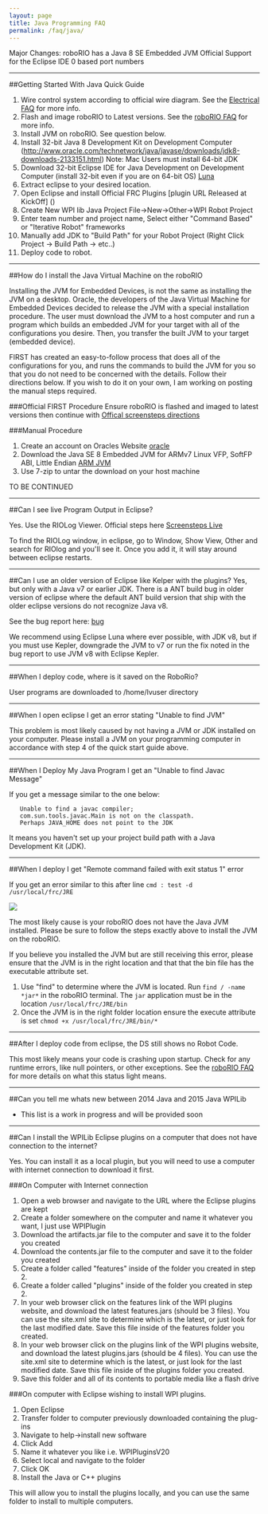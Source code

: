 ```yaml
---
layout: page
title: Java Programming FAQ
permalink: /faq/java/
---
```



Major Changes:
roboRIO has a Java 8 SE Embedded JVM
Official Support for the Eclipse IDE
0 based port numbers

---

##Getting Started With Java Quick Guide

1. Wire control system according to official wire diagram. See the [Electrical FAQ](/RoboRio/faq/electrical/) for more info.
2. Flash and image roboRIO to Latest versions. See the [roboRIO FAQ](/RoboRio/faq/roborio/) for more info.
3. Install JVM on roboRIO. See question below.
4. Install 32-bit Java 8 Development Kit on Development Computer (http://www.oracle.com/technetwork/java/javase/downloads/jdk8-downloads-2133151.html) 
Note: Mac Users must install 64-bit JDK 
5. Download 32-bit Eclipse IDE for Java Development on Development Computer (install 32-bit even if you are on 64-bit OS)  [Luna](https://www.eclipse.org/downloads/packages/eclipse-ide-java-developers/lunasr1)
6. Extract eclipse to your desired location.
7. Open Eclipse and install Official FRC Plugins [plugin URL Released at KickOff] ()
8. Create New WPI lib Java Project File->New->Other->WPI Robot Project
9. Enter team number and project name, Select either "Command Based" or "Iterative Robot" frameworks
10. Manually add JDK to "Build Path" for your Robot Project (Right Click Project -> Build Path -> etc..)
11. Deploy code to robot.

---

##How do I install the Java Virtual Machine on the roboRIO

Installing the JVM for Embedded Devices, is not the same as installing the JVM on a desktop. Oracle, the developers of the Java Virtual Machine for Embedded Devices decided to release the JVM with a special installation procedure. The user must download the JVM to a host computer and run a program which builds an embedded JVM for your target with all of the configurations you desire. Then, you transfer the built JVM to your target (embedded device).

FIRST has created an easy-to-follow process that does all of the configurations for you, and runs the commands to build the JVM for you so that you do not need to be concerned with the details. Follow their directions below. If you wish to do it on your own, I am working on posting the manual steps required.

###Official FIRST Procedure
Ensure roboRIO is flashed and imaged to latest versions then continue with [Offical screensteps directions](https://wpilib.screenstepslive.com/s/4485/m/13809/l/243933-installing-java-8-on-the-roborio-java-only)

###Manual Procedure
1. Create an account on Oracles Website [oracle](https://login.oracle.com/mysso/signon.jsp)
2. Download the Java SE 8 Embedded JVM for ARMv7 Linux VFP, SoftFP ABI, Little Endian [ARM JVM](http://www.oracle.com/technetwork/java/embedded/embedded-se/downloads/javase-embedded-downloads-2209751.html)
3. Use 7-zip to untar the download on your host machine

TO BE CONTINUED

---

##Can I see live Program Output in Eclipse?

Yes. Use the RIOLog Viewer. Official steps here [Screensteps Live](https://wpilib.screenstepslive.com/s/4485/m/13810/l/284333-using-riolog-to-view-console-output)

To find the RIOLog window, in eclipse, go to Window, Show View, Other and search for RIOlog and you'll see it. Once you add it, it will stay around between eclipse restarts.

---

##Can I use an older version of Eclipse like Kelper with the plugins?
Yes, but only with a Java v7 or earlier JDK. There is a ANT build bug in older version of eclipse where the default ANT build version that ship with the older eclipse versions do not recognize Java v8.

See the bug report here: [bug](https://wiki.eclipse.org/Ant/Java8)

We recommend using Eclipse Luna where ever possible, with JDK v8, but if you must use Kepler, downgrade the JVM to v7 or run the fix noted in the bug report to use JVM v8 with Eclipse Kepler. 

---

##When I deploy code, where is it saved on the RoboRio?

User programs are downloaded to /home/lvuser directory

---

##When I open eclipse I get an error stating "Unable to find JVM"

This problem is most likely caused by not having a JVM or JDK installed on your computer. Please install a JVM on your programming computer in accordance with step 4 of the quick start guide above.

---

##When I Deploy My Java Program I get an "Unable to find Javac Message"

If you get a message similar to the one below:

```
   Unable to find a javac compiler;
   com.sun.tools.javac.Main is not on the classpath.
   Perhaps JAVA_HOME does not point to the JDK
```

It means you haven't set up your project build path with a Java Development Kit (JDK).

---

##When I deploy I get "Remote command failed with exit status 1" error

If you get an error similar to this after line `cmd : test -d /usr/local/frc/JRE`

<img src = "../../Images/eclipseerror/jvmmissingerror.png">

The most likely cause is your roboRIO does not have the Java JVM installed. Please be sure to follow the steps exactly above to install the JVM on the roboRIO. 

If you believe you installed the JVM but are still receiving this error, please ensure that the JVM is in the right location and that that the bin file has the executable attribute set. 

1. Use "find" to determine where the JVM is located. Run `find / -name *jar*` in the roboRIO terminal. The `jar` application must be in the location `/usr/local/frc/JRE/bin`
2. Once the JVM is in the right folder location ensure the execute attribute is set `chmod +x /usr/local/frc/JRE/bin/*`

---

##After I deploy code from eclipse, the DS still shows no Robot Code.

This most likely means your code is crashing upon startup. Check for any runtime errors, like null pointers, or other exceptions. See the [roboRIO FAQ](/RoboRio/faq/roborio) for more details on what this status light means.

---

##Can you tell me whats new between 2014 Java and 2015 Java WPILib

- This list is a work in progress and will be provided soon

---

##Can I install the WPILib Eclipse plugins on a computer that does not have connection to the internet?

Yes. You can install it as a local plugin, but you will need to use a computer with internet connection to download it first.

###On Computer with Internet connection

1. Open a web browser and navigate to the URL where the Eclipse plugins are kept
2. Create a folder somewhere on the computer and name it whatever you want, I just use WPIPlugin
3. Download the artifacts.jar file to the computer and save it to the folder you created
4. Download the contents.jar file to the computer and save it to the folder you created
5. Create a folder called "features" inside of the folder you created in step 2.
6. Create a folder called "plugins" inside of the folder you created in step 2.
7. In your web browser click on the features link of the WPI plugins website, and download the latest features.jars (should be 3 files). You can use the site.xml site to determine which is the latest, or just look for the last modified date. Save this file inside of the features folder you created.
8. In your web browser click on the plugins link of the WPI plugins website, and download the latest plugins.jars (should be 4 files). You can use the site.xml site to determine which is the latest, or just look for the last modified date. Save this file inside of the plugins folder you created.
9. Save this folder and all of its contents to portable media like a flash drive

###On computer with Eclipse wishing to install WPI plugins.

1. Open Eclipse
2. Transfer folder to computer previously downloaded containing the plug-ins
3. Navigate to help->install new software
4. Click Add
5. Name it whatever you like i.e. WPIPluginsV20
6. Select local and navigate to the folder
7. Click OK
8. Install the Java or C++ plugins 

This will allow you to install the plugins locally, and you can use the same folder to install to multiple computers. 
      

